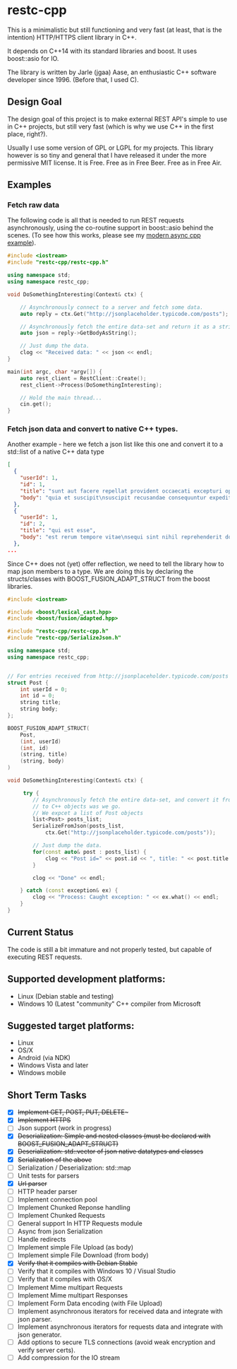 # restc-cpp

This is a minimalistic but still functioning and very fast
(at least, that is the intention) HTTP/HTTPS client library in C++.

It depends on C++14 with its standard libraries and boost.
It uses boost::asio for IO.

The library is written by Jarle (jgaa) Aase, an enthusiastic
C++ software developer since 1996. (Before that, I used C).

## Design Goal
The design goal of this project is to make external REST API's
simple to use in C++ projects, but still very fast (which is why
we use C++ in the first place, right?).

Usually I use some version of GPL or LGPL for my projects. This
library however is so tiny and general that I have released it
under the more permissive MIT license. It is Free. Free as in Free Beer.
Free as in Free Air.

## Examples

### Fetch raw data

The following code is all that is needed to run REST requests asynchronously,
using the co-routine support in boost::asio behind the scenes. (To see how
this works, please see my
[modern async cpp example](https://github.com/jgaa/modern_async_cpp_example)).


```C++
#include <iostream>
#include "restc-cpp/restc-cpp.h"

using namespace std;
using namespace restc_cpp;

void DoSomethingInteresting(Context& ctx) {

    // Asynchronously connect to a server and fetch some data.
    auto reply = ctx.Get("http://jsonplaceholder.typicode.com/posts");

    // Asynchronously fetch the entire data-set and return it as a string.
    auto json = reply->GetBodyAsString();

    // Just dump the data.
    clog << "Received data: " << json << endl;
}

main(int argc, char *argv[]) {
    auto rest_client = RestClient::Create();
    rest_client->Process(DoSomethingInteresting);

    // Hold the main thread...
    cin.get();
}
```


### Fetch json data and convert to native C++ types.

Another example - here we fetch a json list like this one and convert
it to a std::list of a native C++ data type

```json
[
  {
    "userId": 1,
    "id": 1,
    "title": "sunt aut facere repellat provident occaecati excepturi optio reprehenderit",
    "body": "quia et suscipit\nsuscipit recusandae consequuntur expedita et cum\nreprehenderit molestiae ut ut quas totam\nnostrum rerum est autem sunt rem eveniet architecto"
  },
  {
    "userId": 1,
    "id": 2,
    "title": "qui est esse",
    "body": "est rerum tempore vitae\nsequi sint nihil reprehenderit dolor beatae ea dolores neque\nfugiat blanditiis voluptate porro vel nihil molestiae ut reiciendis\nqui aperiam non debitis possimus qui neque nisi nulla"
  },
...
```

Since C++ does not (yet) offer reflection, we need to tell the library how
to map json members to a type. We are doing this by declaring the
structs/classes with BOOST_FUSION_ADAPT_STRUCT from the boost libraries.

```C++
#include <iostream>

#include <boost/lexical_cast.hpp>
#include <boost/fusion/adapted.hpp>

#include "restc-cpp/restc-cpp.h"
#include "restc-cpp/SerializeJson.h"

using namespace std;
using namespace restc_cpp;


// For entries received from http://jsonplaceholder.typicode.com/posts
struct Post {
    int userId = 0;
    int id = 0;
    string title;
    string body;
};

BOOST_FUSION_ADAPT_STRUCT(
    Post,
    (int, userId)
    (int, id)
    (string, title)
    (string, body)
)

void DoSomethingInteresting(Context& ctx) {

     try {
        // Asynchronously fetch the entire data-set, and convert it from json
        // to C++ objects was we go.
        // We expcet a list of Post objects
        list<Post> posts_list;
        SerializeFromJson(posts_list,
            ctx.Get("http://jsonplaceholder.typicode.com/posts"));

        // Just dump the data.
        for(const auto& post : posts_list) {
            clog << "Post id=" << post.id << ", title: " << post.title << endl;
        }

        clog << "Done" << endl;

    } catch (const exception& ex) {
        clog << "Process: Caught exception: " << ex.what() << endl;
    }
}

```

## Current Status

The code is still a bit immature and not properly tested, but capable of executing
REST requests.


## Supported development platforms:
- Linux (Debian stable and testing)
- Windows 10 (Latest "community" C++ compiler from Microsoft

## Suggested target platforms:
- Linux
- OS/X
- Android (via NDK)
- Windows Vista and later
- Windows mobile


## Short Term Tasks
- [x] ~~Implement GET, POST, PUT, DELETE~~~
- [x] ~~Implement HTTPS~~
- [ ] Json support (work in progress)
 - [x] ~~Deserialization: Simple and nested classes (must be declared with BOOST_FUSION_ADAPT_STRUCT)~~
 - [x] ~~Deserialization: std::vector of json native datatypes and classes~~
 - [x] ~~Serialization of the above~~
 - [ ] Serialization / Deserialization: std::map
- [ ] Unit tests for parsers
 - [x] ~~Url parser~~
 - [ ] HTTP header parser
- [ ] Implement connection pool
- [ ] Implement Chunked Reponse handling
- [ ] Implement Chunked Requests
 - [ ] General support In HTTP Requests module
 - [ ] Async from json Serialization
- [ ] Handle redirects
- [ ] Implement simple File Upload (as body)
- [ ] Implement simple File Download (from body)
- [x] ~~Verify that it compiles with Debian Stable~~
- [ ] Verify that it compiles with Windows 10 / Visual Studio
- [ ] Verify that it compiles with OS/X
- [ ] Implement Mime multipart Requests
- [ ] Implement Mime multipart Responses
- [ ] Implement Form Data encoding (with File Upload)
- [ ] Implement asynchronous iterators for received data and integrate with json parser.
- [ ] Implement asynchronous iterators for requests data and integrate with json generator.
- [ ] Add options to secure TLS connections (avoid weak encryption and verify server certs).
- [ ] Add compression for the IO stream
